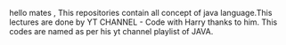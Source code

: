 hello mates , 
   This repositories contain all concept of java language.This lectures are  done by YT CHANNEL  - Code with Harry thanks to him.
   This codes are named as per his yt channel playlist of JAVA. 
   
